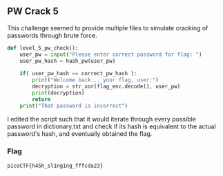 ## PW Crack 5

This challenge seemed to provide multiple files to simulate cracking of passwords through brute force.

```python
def level_5_pw_check():
    user_pw = input("Please enter correct password for flag: ")
    user_pw_hash = hash_pw(user_pw)
    
    if( user_pw_hash == correct_pw_hash ):
        print("Welcome back... your flag, user:")
        decryption = str_xor(flag_enc.decode(), user_pw)
        print(decryption)
        return
    print("That password is incorrect")
```

I edited the script such that it would iterate through every possible password in dictionary.txt and check if its hash is equivalent to the actual password's hash, and eventually obtained the flag.

### Flag

`picoCTF{h45h_sl1ng1ng_fffcda23}`